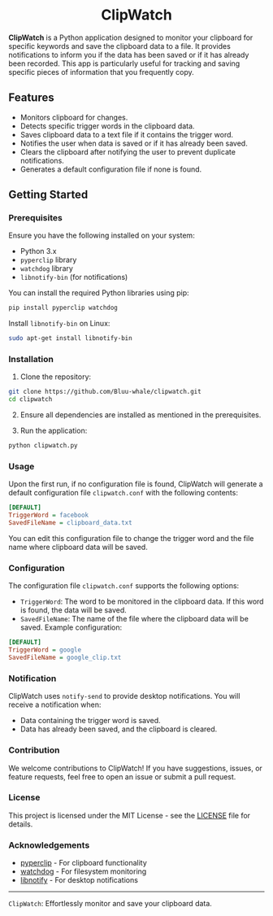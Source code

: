 <h1 align="center">ClipWatch</h1>


**ClipWatch** is a Python application designed to monitor your clipboard for specific keywords and save the clipboard data to a file. It provides notifications to inform you if the data has been saved or if it has already been recorded. This app is particularly useful for tracking and saving specific pieces of information that you frequently copy.

## Features

- Monitors clipboard for changes.
- Detects specific trigger words in the clipboard data.
- Saves clipboard data to a text file if it contains the trigger word.
- Notifies the user when data is saved or if it has already been saved.
- Clears the clipboard after notifying the user to prevent duplicate notifications.
- Generates a default configuration file if none is found.

## Getting Started

### Prerequisites

Ensure you have the following installed on your system:

- Python 3.x
- `pyperclip` library
- `watchdog` library
- `libnotify-bin` (for notifications)

You can install the required Python libraries using pip:

```sh
pip install pyperclip watchdog
```

Install `libnotify-bin` on Linux:

```sh
sudo apt-get install libnotify-bin
```

### Installation

1. Clone the repository:

```sh
git clone https://github.com/Bluu-whale/clipwatch.git
cd clipwatch
```
2. Ensure all dependencies are installed as mentioned in the prerequisites.

3. Run the application:

```sh
python clipwatch.py
```

### Usage

Upon the first run, if no configuration file is found, ClipWatch will generate a default configuration file `clipwatch.conf` with the following contents:

```ini
[DEFAULT]
TriggerWord = facebook
SavedFileName = clipboard_data.txt
```

You can edit this configuration file to change the trigger word and the file name where clipboard data will be saved.

### Configuration

The configuration file `clipwatch.conf` supports the following options:

- `TriggerWord`: The word to be monitored in the clipboard data. If this word is found, the data will be saved.
- `SavedFileName`: The name of the file where the clipboard data will be saved.
Example configuration:

```ini
[DEFAULT]
TriggerWord = google
SavedFileName = google_clip.txt
```

### Notification

ClipWatch uses `notify-send` to provide desktop notifications. You will receive a notification when:

- Data containing the trigger word is saved.
- Data has already been saved, and the clipboard is cleared.

### Contribution

We welcome contributions to ClipWatch! If you have suggestions, issues, or feature requests, feel free to open an issue or submit a pull request.

### License

This project is licensed under the MIT License - see the [LICENSE](LICENSE) file for details.

### Acknowledgements

- [pyperclip](https://github.com/asweigart/pyperclip) - For clipboard functionality
- [watchdog](https://github.com/gorakhargosh/watchdog) - For filesystem monitoring
- [libnotify](https://github.com/GNOME/libnotify) - For desktop notifications

---

`ClipWatch`: Effortlessly monitor and save your clipboard data.
